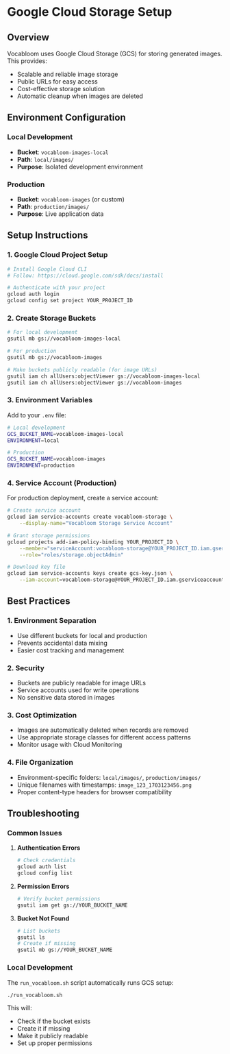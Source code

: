 # Google Cloud Storage Setup

## Overview

Vocabloom uses Google Cloud Storage (GCS) for storing generated images. This provides:
- Scalable and reliable image storage
- Public URLs for easy access
- Cost-effective storage solution
- Automatic cleanup when images are deleted

## Environment Configuration

### Local Development
- **Bucket**: `vocabloom-images-local`
- **Path**: `local/images/`
- **Purpose**: Isolated development environment

### Production
- **Bucket**: `vocabloom-images` (or custom)
- **Path**: `production/images/`
- **Purpose**: Live application data

## Setup Instructions

### 1. Google Cloud Project Setup
```bash
# Install Google Cloud CLI
# Follow: https://cloud.google.com/sdk/docs/install

# Authenticate with your project
gcloud auth login
gcloud config set project YOUR_PROJECT_ID
```

### 2. Create Storage Buckets
```bash
# For local development
gsutil mb gs://vocabloom-images-local

# For production
gsutil mb gs://vocabloom-images

# Make buckets publicly readable (for image URLs)
gsutil iam ch allUsers:objectViewer gs://vocabloom-images-local
gsutil iam ch allUsers:objectViewer gs://vocabloom-images
```

### 3. Environment Variables
Add to your `.env` file:
```bash
# Local development
GCS_BUCKET_NAME=vocabloom-images-local
ENVIRONMENT=local

# Production
GCS_BUCKET_NAME=vocabloom-images
ENVIRONMENT=production
```

### 4. Service Account (Production)
For production deployment, create a service account:
```bash
# Create service account
gcloud iam service-accounts create vocabloom-storage \
    --display-name="Vocabloom Storage Service Account"

# Grant storage permissions
gcloud projects add-iam-policy-binding YOUR_PROJECT_ID \
    --member="serviceAccount:vocabloom-storage@YOUR_PROJECT_ID.iam.gserviceaccount.com" \
    --role="roles/storage.objectAdmin"

# Download key file
gcloud iam service-accounts keys create gcs-key.json \
    --iam-account=vocabloom-storage@YOUR_PROJECT_ID.iam.gserviceaccount.com
```

## Best Practices

### 1. Environment Separation
- Use different buckets for local and production
- Prevents accidental data mixing
- Easier cost tracking and management

### 2. Security
- Buckets are publicly readable for image URLs
- Service accounts used for write operations
- No sensitive data stored in images

### 3. Cost Optimization
- Images are automatically deleted when records are removed
- Use appropriate storage classes for different access patterns
- Monitor usage with Cloud Monitoring

### 4. File Organization
- Environment-specific folders: `local/images/`, `production/images/`
- Unique filenames with timestamps: `image_123_1703123456.png`
- Proper content-type headers for browser compatibility

## Troubleshooting

### Common Issues

1. **Authentication Errors**
   ```bash
   # Check credentials
   gcloud auth list
   gcloud config list
   ```

2. **Permission Errors**
   ```bash
   # Verify bucket permissions
   gsutil iam get gs://YOUR_BUCKET_NAME
   ```

3. **Bucket Not Found**
   ```bash
   # List buckets
   gsutil ls
   # Create if missing
   gsutil mb gs://YOUR_BUCKET_NAME
   ```

### Local Development
The `run_vocabloom.sh` script automatically runs GCS setup:
```bash
./run_vocabloom.sh
```

This will:
- Check if the bucket exists
- Create it if missing
- Make it publicly readable
- Set up proper permissions 